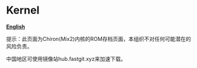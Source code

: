 # Kernel

[**English**](https://github.com/chiron-mix2/Other-ROM/blob/master/READMEEN.md)

提示：此页面为Chiron(Mix2)内核的ROM存档页面，本组织不对任何可能潜在的风险负责。

中国地区可使用镜像站hub.fastgit.xyz来加速下载。
